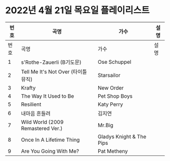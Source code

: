 # 2022년 4월 21일 목요일 플레이리스트

| 번호 | 곡명 | 가수 | 설명 |
|------|------|------|------|
| 번호 | 곡명 | 가수 | 설명 |
| 1 | s'Rothe-Zauerli (B기도문) | Ose Schuppel |  |
| 2 | Tell Me It's Not Over (타이틀 뮤직) | Starsailor |  |
| 3 | Krafty | New Order |  |
| 4 | The Way It Used to Be | Pet Shop Boys |  |
| 5 | Resilient | Katy Perry |  |
| 6 | 내마음 흔들려 | 김지연 |  |
| 7 | Wild World (2009 Remastered Ver.) | Mr.Big |  |
| 8 | Once In A Lifetime Thing | Gladys Knight & The Pips |  |
| 9 | Are You Going With Me? | Pat Metheny |  |
